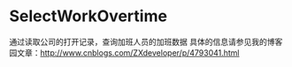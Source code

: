 # SelectWorkOvertime
通过读取公司的打开记录，查询加班人员的加班数据
具体的信息请参见我的博客园文章：http://www.cnblogs.com/ZXdeveloper/p/4793041.html
